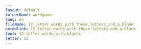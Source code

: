 ```yaml
---
layout: default
folderName: wordgames
lang: en
fileName: 12_letter_words_with_these_letters_and_a_blank
permalink: 12-letter-words-with-these-letters-and-a-blank
tool: 12-letter-words-with-blanks
letter: 12
---
```


